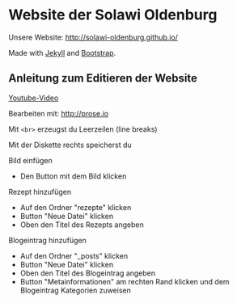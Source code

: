 # Website der Solawi Oldenburg
Unsere Website: http://solawi-oldenburg.github.io/ 

Made with [Jekyll](http://jekyllrb.com/) and [Bootstrap](http://getbootstrap.com/).

## Anleitung zum Editieren der Website

[Youtube-Video](https://www.youtube.com/watch?v=ABlWU8YpzFU)

Bearbeiten mit: http://prose.io

Mit `<br>` erzeugst du Leerzeilen (line breaks)

Mit der Diskette rechts speicherst du

Bild einfügen
- Den Button mit dem Bild klicken

Rezept hinzufügen
- Auf den Ordner "rezepte" klicken
- Button "Neue Datei" klicken
- Oben den Titel des Rezepts angeben

Blogeintrag hinzufügen
- Auf den Ordner "_posts" klicken
- Button "Neue Datei" klicken
- Oben den Titel des Blogeintrag angeben
- Button "Metainformationen" am rechten Rand klicken und dem Blogeintrag Kategorien zuweisen
